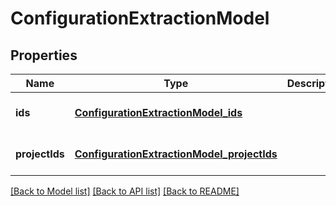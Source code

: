 # ConfigurationExtractionModel
## Properties

| Name | Type | Description | Notes |
|------------ | ------------- | ------------- | -------------|
| **ids** | [**ConfigurationExtractionModel_ids**](ConfigurationExtractionModel_ids.md) |  | [optional] [default to null] |
| **projectIds** | [**ConfigurationExtractionModel_projectIds**](ConfigurationExtractionModel_projectIds.md) |  | [optional] [default to null] |

[[Back to Model list]](../README.md#documentation-for-models) [[Back to API list]](../README.md#documentation-for-api-endpoints) [[Back to README]](../README.md)

